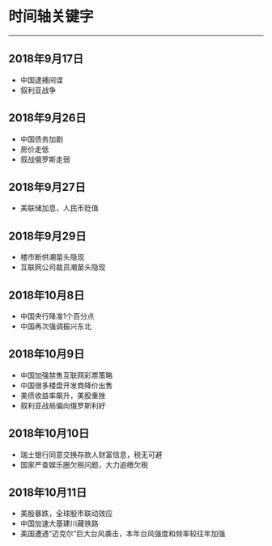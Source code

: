 # 时间轴关键字

---

## 2018年9月17日 
- 中国逮捕间谍
- 叙利亚战争

## 2018年9月26日
- 中国债务加剧
- 房价走低
- 叙战俄罗斯走弱

## 2018年9月27日
- 美联储加息，人民币贬值

## 2018年9月29日
- 楼市断供潮苗头隐现
- 互联网公司裁员潮苗头隐现

## 2018年10月8日
- 中国央行降准1个百分点
- 中国再次强调振兴东北

## 2018年10月9日
- 中国加强禁售互联网彩票策略
- 中国很多楼盘开发商降价出售
- 美债收益率飙升，美股重挫
- 叙利亚战局偏向俄罗斯利好

## 2018年10月10日
- 瑞士银行同意交换存款人财富信息，税无可避
- 国家严查娱乐圈欠税问题，大力追缴欠税

## 2018年10月11日
- 美股暴跌，全球股市联动效应
- 中国加速大基建川藏铁路
- 美国遭遇“迈克尔”巨大台风袭击，本年台风强度和频率较往年加强
